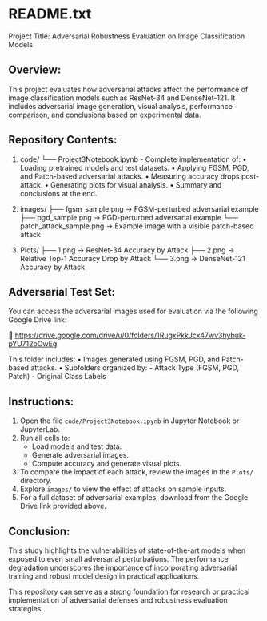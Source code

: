 README.txt
==========

Project Title: Adversarial Robustness Evaluation on Image Classification Models

Overview:
---------
This project evaluates how adversarial attacks affect the performance of image classification models such as ResNet-34 and DenseNet-121. It includes adversarial image generation, visual analysis, performance comparison, and conclusions based on experimental data.

Repository Contents:
--------------------

1. code/
   └── Project3Notebook.ipynb
       - Complete implementation of:
         • Loading pretrained models and test datasets.
         • Applying FGSM, PGD, and Patch-based adversarial attacks.
         • Measuring accuracy drops post-attack.
         • Generating plots for visual analysis.
         • Summary and conclusions at the end.

2. images/
   ├── fgsm_sample.png                → FGSM-perturbed adversarial example
   ├── pgd_sample.png                 → PGD-perturbed adversarial example
   └── patch_attack_sample.png        → Example image with a visible patch-based attack

3. Plots/
   ├── 1.png                          → ResNet-34 Accuracy by Attack
   ├── 2.png                          → Relative Top-1 Accuracy Drop by Attack
   └── 3.png                          → DenseNet-121 Accuracy by Attack

Adversarial Test Set:
---------------------
You can access the adversarial images used for evaluation via the following Google Drive link:

🔗 https://drive.google.com/drive/u/0/folders/1RugxPkkJcx47wv3hybuk-pYU712bOwEg

This folder includes:
• Images generated using FGSM, PGD, and Patch-based attacks.
• Subfolders organized by:
    - Attack Type (FGSM, PGD, Patch)
    - Original Class Labels

Instructions:
-------------
1. Open the file `code/Project3Notebook.ipynb` in Jupyter Notebook or JupyterLab.
2. Run all cells to:
   - Load models and test data.
   - Generate adversarial images.
   - Compute accuracy and generate visual plots.
3. To compare the impact of each attack, review the images in the `Plots/` directory.
4. Explore `images/` to view the effect of attacks on sample inputs.
5. For a full dataset of adversarial examples, download from the Google Drive link provided above.

Conclusion:
-----------
This study highlights the vulnerabilities of state-of-the-art models when exposed to even small adversarial perturbations. The performance degradation underscores the importance of incorporating adversarial training and robust model design in practical applications.

This repository can serve as a strong foundation for research or practical implementation of adversarial defenses and robustness evaluation strategies.
